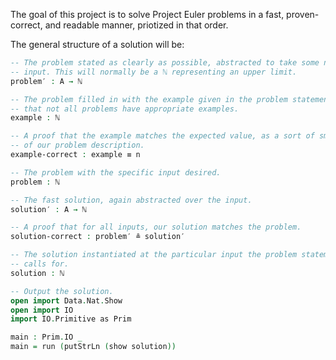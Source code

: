 The goal of this project is to solve Project Euler problems in a fast,
proven-correct, and readable manner, priotized in that order.

The general structure of a solution will be:

```agda
-- The problem stated as clearly as possible, abstracted to take some notion of
-- input. This will normally be a ℕ representing an upper limit.
problem′ : A → ℕ

-- The problem filled in with the example given in the problem statement. Note
-- that not all problems have appropriate examples.
example : ℕ

-- A proof that the example matches the expected value, as a sort of smoke test
-- of our problem description.
example-correct : example ≡ n

-- The problem with the specific input desired.
problem : ℕ

-- The fast solution, again abstracted over the input.
solution′ : A → ℕ

-- A proof that for all inputs, our solution matches the problem.
solution-correct : problem′ ≗ solution′

-- The solution instantiated at the particular input the problem statement
-- calls for.
solution : ℕ

-- Output the solution.
open import Data.Nat.Show
open import IO
import IO.Primitive as Prim

main : Prim.IO _
main = run (putStrLn (show solution))
```
